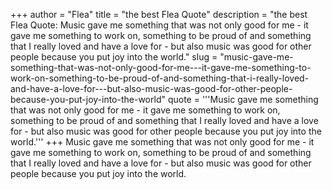 +++
author = "Flea"
title = "the best Flea Quote"
description = "the best Flea Quote: Music gave me something that was not only good for me - it gave me something to work on, something to be proud of and something that I really loved and have a love for - but also music was good for other people because you put joy into the world."
slug = "music-gave-me-something-that-was-not-only-good-for-me---it-gave-me-something-to-work-on-something-to-be-proud-of-and-something-that-i-really-loved-and-have-a-love-for---but-also-music-was-good-for-other-people-because-you-put-joy-into-the-world"
quote = '''Music gave me something that was not only good for me - it gave me something to work on, something to be proud of and something that I really loved and have a love for - but also music was good for other people because you put joy into the world.'''
+++
Music gave me something that was not only good for me - it gave me something to work on, something to be proud of and something that I really loved and have a love for - but also music was good for other people because you put joy into the world.
